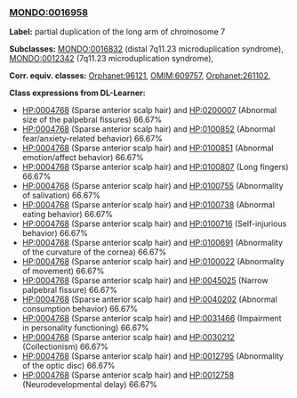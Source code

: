 
### [MONDO:0016958](http://purl.obolibrary.org/obo/MONDO_0016958)
**Label:** partial duplication of the long arm of chromosome 7

**Subclasses:** [MONDO:0016832](http://purl.obolibrary.org/obo/MONDO_0016832) (distal 7q11.23 microduplication syndrome), [MONDO:0012342](http://purl.obolibrary.org/obo/MONDO_0012342) (7q11.23 microduplication syndrome), 

**Corr. equiv. classes:** [Orphanet:96121](http://www.orpha.net/ORDO/Orphanet_96121), [OMIM:609757](http://purl.obolibrary.org/obo/OMIM_609757), [Orphanet:261102](http://www.orpha.net/ORDO/Orphanet_261102), 

**Class expressions from DL-Learner:**

- [HP:0004768](http://purl.obolibrary.org/obo/HP_0004768) (Sparse anterior scalp hair) and [HP:0200007](http://purl.obolibrary.org/obo/HP_0200007) (Abnormal size of the palpebral fissures) 66.67%
- [HP:0004768](http://purl.obolibrary.org/obo/HP_0004768) (Sparse anterior scalp hair) and [HP:0100852](http://purl.obolibrary.org/obo/HP_0100852) (Abnormal fear/anxiety-related behavior) 66.67%
- [HP:0004768](http://purl.obolibrary.org/obo/HP_0004768) (Sparse anterior scalp hair) and [HP:0100851](http://purl.obolibrary.org/obo/HP_0100851) (Abnormal emotion/affect behavior) 66.67%
- [HP:0004768](http://purl.obolibrary.org/obo/HP_0004768) (Sparse anterior scalp hair) and [HP:0100807](http://purl.obolibrary.org/obo/HP_0100807) (Long fingers) 66.67%
- [HP:0004768](http://purl.obolibrary.org/obo/HP_0004768) (Sparse anterior scalp hair) and [HP:0100755](http://purl.obolibrary.org/obo/HP_0100755) (Abnormality of salivation) 66.67%
- [HP:0004768](http://purl.obolibrary.org/obo/HP_0004768) (Sparse anterior scalp hair) and [HP:0100738](http://purl.obolibrary.org/obo/HP_0100738) (Abnormal eating behavior) 66.67%
- [HP:0004768](http://purl.obolibrary.org/obo/HP_0004768) (Sparse anterior scalp hair) and [HP:0100716](http://purl.obolibrary.org/obo/HP_0100716) (Self-injurious behavior) 66.67%
- [HP:0004768](http://purl.obolibrary.org/obo/HP_0004768) (Sparse anterior scalp hair) and [HP:0100691](http://purl.obolibrary.org/obo/HP_0100691) (Abnormality of the curvature of the cornea) 66.67%
- [HP:0004768](http://purl.obolibrary.org/obo/HP_0004768) (Sparse anterior scalp hair) and [HP:0100022](http://purl.obolibrary.org/obo/HP_0100022) (Abnormality of movement) 66.67%
- [HP:0004768](http://purl.obolibrary.org/obo/HP_0004768) (Sparse anterior scalp hair) and [HP:0045025](http://purl.obolibrary.org/obo/HP_0045025) (Narrow palpebral fissure) 66.67%
- [HP:0004768](http://purl.obolibrary.org/obo/HP_0004768) (Sparse anterior scalp hair) and [HP:0040202](http://purl.obolibrary.org/obo/HP_0040202) (Abnormal consumption behavior) 66.67%
- [HP:0004768](http://purl.obolibrary.org/obo/HP_0004768) (Sparse anterior scalp hair) and [HP:0031466](http://purl.obolibrary.org/obo/HP_0031466) (Impairment in personality functioning) 66.67%
- [HP:0004768](http://purl.obolibrary.org/obo/HP_0004768) (Sparse anterior scalp hair) and [HP:0030212](http://purl.obolibrary.org/obo/HP_0030212) (Collectionism) 66.67%
- [HP:0004768](http://purl.obolibrary.org/obo/HP_0004768) (Sparse anterior scalp hair) and [HP:0012795](http://purl.obolibrary.org/obo/HP_0012795) (Abnormality of the optic disc) 66.67%
- [HP:0004768](http://purl.obolibrary.org/obo/HP_0004768) (Sparse anterior scalp hair) and [HP:0012758](http://purl.obolibrary.org/obo/HP_0012758) (Neurodevelopmental delay) 66.67%


